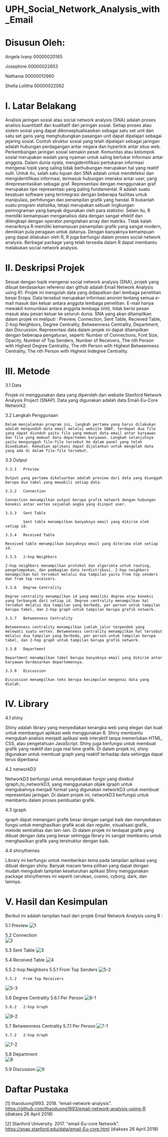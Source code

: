 # UPH_Social_Network_Analysis_with_Email

# Disusun Oleh: 
Angela Ivany			00000020165

Josephine			00000022653

Nathania			00000012960

Shella Lolitha			00000022062


# I. Latar Belakang

 Analisis jaringan sosial atau social network analysis (SNA) adalah proses analisis kuantitatif dan kualitatif dari jaringan sosial. Setiap proses atau sistem sosial yang dapat dikonseptualisasikan sebagai satu set unit dan satu set garis yang menghubungkan pasangan unit dapat dipelajari sebagai jejaring sosial. Contoh struktur sosial yang telah dipelajari sebagai jaringan adalah hubungan perdagangan antar negara dan hyperlink antar situs web.
Perkembangan jaringan sosial semakin pesat. Komunitas atau kelompok sosial merupakan wadah yang nyaman untuk saling bertukar informasi antar anggota. Dalam dunia nyata, mengidentifikasi pertukaran informasi mengenai topik yang saling tidak berhubungan merupakan hal yang realtif sulit. Untuk itu, salah satu tujuan dari SNA adalah untuk mendeteksi dan mengidentifikasi informasi, termasuk hubungan interaksi antar user, yang direpresentasikan sebagai graf. Representasi dengan menggunakan graf merupakan tipe representasi yang paling fundamental.
R adalah suatu kesatuan software yang terintegrasi dengan beberapa fasilitas untuk manipulasi, perhitungan dan penampilan grafik yang handal. R bukanlah suatu program statistika, tetapi merupakan sebuah lingkungan pemrograman yang banyak digunakan oleh para statistisi. Selain itu, R memiliki kemampuan menganalisis data dengan sangat efektif dan dilengkapi dengan operator pengolahan array dan matriks. Tidak kalah menariknya R memiliki kemampuan penampilan grafik yang sangat modern, demikian pula peragaan untuk datanya. Dengan banyaknya kemampuan yang dapat dilakukan oleh R, R juga berfungsi dalam proses social network analysis. Berbagai package yang telah tersedia dalam R dapat membantu melakukan social network analysis. 

# II. Deskripsi Projek

  Sesuai dengan topik mengenai social network analysis (SNA), projek yang dibuat berdasarkan referensi dari github adalah Email Network Analysis using R1. Projek ini mengolah data yang didapatkan dari lembaga penelitian besar Eropa. Data tersebut merupakan informasi anonim tentang semua e-mail masuk dan keluar antara anggota lembaga penelitian. E-mail hanya mewakili komunikasi antara anggota lembaga (inti), tidak berisi pesan masuk atau pesan keluar ke seluruh dunia.
SNA yang akan ditampilkan dalam projek ini meliputi : Preview, Connection, Sent Table, Recieved Table, 2-hop Neighbors, Degree Centrality, Betweenness Centrality, Department, dan Discussion. Representasi data dalam projek ini dapat ditampilkan dengan beberapa pengaturan, seperti: Number of Connections, Font Size, Opacity, Number of Top Senders, Number of Receivers, The nth Person with Highest Degree Centrality, The nth Person with Highest Betweenness Centrality, The nth Person with Highest Indegree Centrality.

# III. Metode

3.1	Data

Projek ini menggunakan data yang diperoleh dari website Stanford Network Analysis Project (SNAP).  Data yang digunakan adalah data Email-Eu-Core Network2.

3.2	Langkah Penggunaan

	Dalam menjalankan program ini, langkah pertama yang harus dilakukan adalah mengunduh data email melalui website SNAP, terdapat dua file yang dapat diunduh yaitu file yang memuat data email antar karyawan dan file yang memuat data departemen karyawan. Langkah selanjutnya yaitu mengunggah file-file tersebut ke dalam panel yang telah disediakan. Kemudian aplikasi dapat dijalankan untuk mengolah data yang ada di dalam file-file tersebut.

3.3	Output

	3.3.1	Preview
  
	Output yang pertama dikeluarkan adalah preview dari data yang diunggah berupa dua tabel yang mewakili setiap data.

	3.3.2	Connection
  
	Connection menampilkan output berupa grafik network dengan hubungan koneksi antar vertex sejumlah angka yang diinput user.

	3.3.3	Sent Table
  
			Sent table menampilkan banyaknya email yang dikirim oleh setiap id.

	3.3.4	Received Table
  
	Received table menampilkan banyaknya email yang diterima oleh setiap id.

	3.3.5	2-hop Neighbors
  
	2-hop neighbors menampilkan protokol dan algorimta untuk routing, pengelompokan, dan pembagian data terdistribusi. 2-hop neighbors menampilkan hal tersebut melalui dua tampilan yaitu from top senders dan from top receivers.

	3.3.6	Degree Centrality
  
	Degree centrality menampilkan id yang memiliki degree atau koneksi yang terbanyak dari setiap id. Degree centrality menampilkan hal tersebut melalui dua tampilan yang berbeda, per person untuk tampilan berupa tabel, dan 2-hop graph untuk tampilan berupa grafik network.

	3.3.7	Betweenness Centrality
  
	Betweenness centrality menampilkan jumlah jalur terpendek yang melewati suatu vertex. Betweenness centrality menampilkan hal tersebut melalui dua tampilan yang berbeda, per person untuk tampilan berupa tabel, dan 2-hop graph untuk tampilan berupa grafik network.

	3.3.8	Department
  
	Department menampilkan tabel berupa banyaknya email yang dikirim antar karyawan berdasarkan departemennya.

	3.3.9	Discussion
  
	Discussion menampilkan teks berupa kesimpulan mengenai data yang diolah.

# IV. Library

4.1	shiny

Shiny adalah library yang menyediakan kerangka web yang elegan dan kuat untuk membangun aplikasi web menggunakan R. Shiny membantu mengubah analisis menjadi aplikasi web interaktif tanpa memerlukan HTML, CSS, atau pengetahuan JavaScript. Shiny juga berfungsi untuk membuat grafik yang reaktif dan juga real time grafik. Di dalam projek ini, shiny digunakan untuk membuat graph yang reaktif terhadap data sehingga dapat terus diperbarui

4.2	networkD3

NetworkD3 berfungsi untuk menyediakan fungsi yang disebut igraph_to_networkD3, yang menggunakan objek igraph untuk mengubahnya menjadi format yang digunakan networkD3 untuk membuat representasi jaringan. Di dalam projek ini, networkD3 berfungsi untuk membantu dalam proses pembuatan grafik.

4.3	igraph

igraph  dapat menangani grafik besar dengan sangat baik dan menyediakan fungsi untuk menghasilkan grafik acak dan reguler, visualisasi grafik, metode sentralitas dan lain-lain. Di dalam projek ini terdapat grafik yang dibuat dengan data yang besar sehingga library ini sangat membantu untuk menghasilkan grafik yang terstruktur dengan baik.

4.4	shinythemes

Library ini berfungsi untuk memberikan tema pada tampilan aplikasi yang dibuat dengan shiny. Banyak macam tema pilihan yang dapat dengan mudah mengubah tampilan keseluruhan aplikasi Shiny menggunakan package shinythemes ini seperti cerulean, cosmo, cyborg, dark, dan lainnya.


# V. Hasil dan Kesimpulan

Berikut ini adalah tampilan hasil dari projek Email Network Analysis using R :

5.1	Preview	
![1](https://user-images.githubusercontent.com/35399559/39339337-6fb676d8-49f2-11e8-98c1-a3fa7ad2a3f6.jpg)

5.2	Connection	
![2](https://user-images.githubusercontent.com/35399559/39339349-80ddd64a-49f2-11e8-9a1b-9e624d29af8f.jpg)

5.3	Sent Table
![3](https://user-images.githubusercontent.com/35399559/39339359-8d663dee-49f2-11e8-9c4f-d2f251a338bd.jpg)

5.4	Received Table
![4](https://user-images.githubusercontent.com/35399559/39339404-d4916360-49f2-11e8-9b98-222ba3cbb88c.jpg)

5.5	2-hop Neighbors
	5.5.1   From Top Senders
![5-2](https://user-images.githubusercontent.com/35399559/39339405-d4d25618-49f2-11e8-828b-314aad30982c.jpg)

	5.5.2   From Top Receivers
![5-3](https://user-images.githubusercontent.com/35399559/39339406-d510871c-49f2-11e8-9e99-745ba4af2c2f.jpg)

5.6	Degree Centrality
	5.6.1   Per Person
![6-1](https://user-images.githubusercontent.com/35399559/39339407-d54abcb6-49f2-11e8-9da4-9f494bd029db.jpg)

	5.6.2   2-hop Graph
![6-2](https://user-images.githubusercontent.com/35399559/39339408-d58afc54-49f2-11e8-9ad4-0a7b53de02f7.jpg)

5.7	Betweenness Centrality
	5.7.1   Per Person
![7-1](https://user-images.githubusercontent.com/35399559/39339410-d6149126-49f2-11e8-9b09-e02236ae3357.jpg)

	5.7.2   2-hop Graph
![7-2](https://user-images.githubusercontent.com/35399559/39339411-d652b7a8-49f2-11e8-9d89-6fc05071987e.jpg)

5.8	Department	
![8](https://user-images.githubusercontent.com/35399559/39339412-d6a49384-49f2-11e8-8415-4db2e7bb0a4d.jpg)

5.9	Discussion
![9](https://user-images.githubusercontent.com/35399559/39339403-d440c450-49f2-11e8-9f44-db09b77b7e61.jpg)



# Daftar Pustaka

[1]  thaoduong1993. 2018. “email-network-analysis”. https://github.com/thaoduong1993/email-network-analysis-using-R (diakses 26 April 2018)

[2] Stanford University. 2017. "email-Eu-core Network". https://snap.stanford.edu/data/email-Eu-core.html (diakses 26 April 2018)
